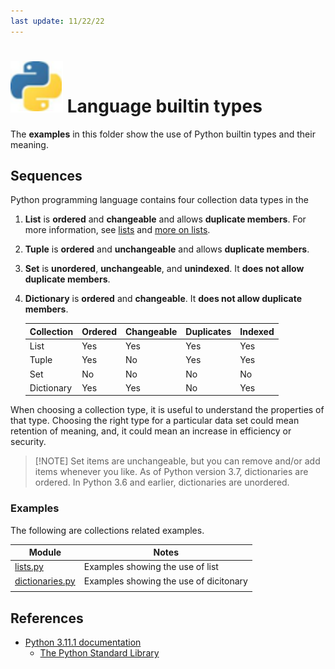 ```yaml
---
last update: 11/22/22
---
```


# ![python-icon](../../media/icons/python-icon.svg) Language builtin types

The **examples** in this folder show the use of Python builtin types and their meaning. 

## Sequences 

Python programming language contains four collection data types in the 

1. **List** is **ordered** and **changeable** and allows **duplicate members**.
   For more information, see
   [lists](https://docs.python.org/3/library/stdtypes.html#lists) and [more on
   lists](https://docs.python.org/3/tutorial/datastructures.html?highlight=comprehension#more-on-lists).
1. **Tuple** is **ordered** and **unchangeable** and allows **duplicate
   members**.
1. **Set** is **unordered**, **unchangeable**, and **unindexed**. It **does not
   allow duplicate members**.
1. **Dictionary** is **ordered** and **changeable**. It **does not allow
   duplicate members**. 

    |Collection|Ordered|Changeable|Duplicates|Indexed|
    |----------|-------|----------|----------|-------|
    | List     | Yes   | Yes      | Yes      | Yes   |
    | Tuple    | Yes   | No       | Yes      | Yes   |
    | Set      | No    | No       | No       | No    |
    |Dictionary| Yes   | Yes      | No       | Yes   |

When choosing a collection type, it is useful to understand the properties of
that type.  Choosing the right type for a particular data set could mean
retention of meaning, and, it could mean an increase in efficiency or security.


> [!NOTE] Set items are unchangeable, but you can remove and/or add items
> whenever you like.  As of Python version 3.7, dictionaries are ordered. In
> Python 3.6 and earlier, dictionaries are unordered.

### Examples 

The following are collections related examples.

|Module                                      |Notes                                 |  
|--------------------------------------------|--------------------------------------|
| [lists.py](lists.py)                       |Examples showing the use of list      | 
| [dictionaries.py](dictionaries.py)         |Examples showing the use of dicitonary| 
|                                            |                                      |

## References

- [Python 3.11.1 documentation](https://docs.python.org/3/)
  - [The Python Standard Library](https://docs.python.org/3/library/index.html#the-python-standard-library)